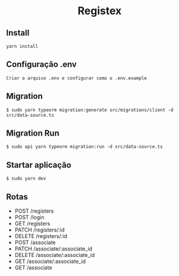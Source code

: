 ### <h1 align="center">Registex</h1>


## Install

    yarn install

## Configuração .env

    Criar o arquivo .env e configurar como o .env.example

## Migration

    $ sudo yarn typeorm migration:generate src/migrations/client -d src/data-source.ts

## Migration Run

    $ sudo api yarn typeorm migration:run -d src/data-source.ts

## Startar aplicação

    $ sudo yarn dev


## Rotas

* POST /registers
* POST /login
* GET /registers
* PATCH /registers/:id
* DELETE /registers/:id
* POST /associate
* PATCH /associate/:associate_id
* DELETE /associate/:associate_id
* GET /associate/:associate_id
* GET /associate
